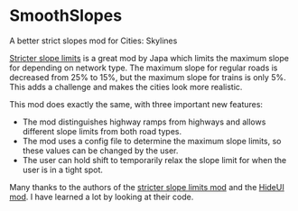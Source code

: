 # SmoothSlopes
A better strict slopes mod for Cities: Skylines

[Stricter slope limits](http://steamcommunity.com/sharedfiles/filedetails/?id=413311572) is a great mod by Japa which limits the maximum slope for depending on network type. The maximum slope for regular roads is decreased from 25% to 15%, but the maximum slope for trains is only 5%. This adds a challenge and makes the cities look more realistic.

This mod does exactly the same, with three important new features:

  * The mod distinguishes highway ramps from highways and allows different slope limits from both road types.
  * The mod uses a config file to determine the maximum slope limits, so these values can be changed by the user.
  * The user can hold shift to temporarily relax the slope limit for when the user is in a tight spot.

Many thanks to the authors of the [stricter slope limits mod](http://steamcommunity.com/sharedfiles/filedetails/?id=413311572) and the  [HideUI mod](https://github.com/AlexanderDzhoganov/Skylines-HideUI). I have learned a lot by looking at their code.

